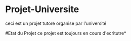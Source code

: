 # Projet-Universite
ceci est un projet tutore organise par l'université

#Etat du Projet
ce projet est toujours en cours d'ecritutre*
